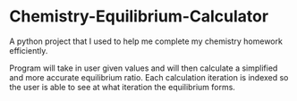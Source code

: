 # Chemistry-Equilibrium-Calculator
A python project that I used to help me complete my chemistry homework efficiently.

Program will take in user given values and will then calculate a simplified and more accurate equilibrium ratio. 
Each calculation iteration is indexed so the user is able to see at what iteration the equilibrium forms.
